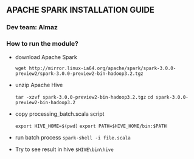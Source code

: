## APACHE SPARK INSTALLATION GUIDE

### Dev team: Almaz

### How to run the module?

- download Apache Spark

    `wget http://mirror.linux-ia64.org/apache/spark/spark-3.0.0-preview2/spark-3.0.0-preview2-bin-hadoop3.2.tgz`
- unzip Apache Hive

    `tar -xzvf spark-3.0.0-preview2-bin-hadoop3.2.tgz`
    `cd spark-3.0.0-preview2-bin-hadoop3.2`
- copy processing_batch.scala script

    `export HIVE_HOME=$(pwd)`
    `export PATH=$HIVE_HOME/bin:$PATH`
    
- run batch process
    `spark-shell -i file.scala`
        
- Try to see result in hive
    `$HIVE\bin\hive`